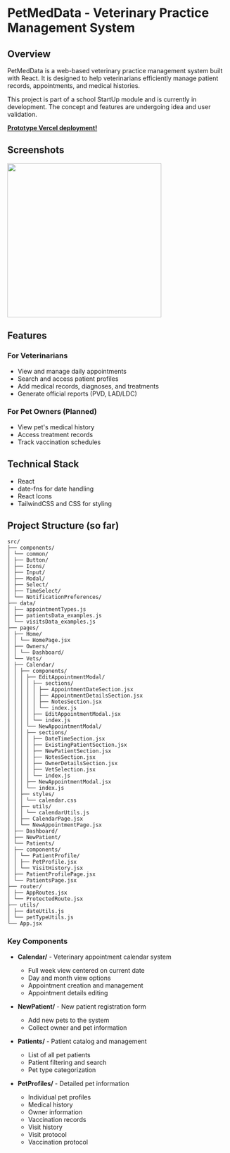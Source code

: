 # PetMedData - Veterinary Practice Management System

## Overview

PetMedData is a web-based veterinary practice management system built with React. It is designed to help veterinarians efficiently manage patient records, appointments, and medical histories.

This project is part of a school StartUp module and is currently in development. The concept and features are undergoing idea and user validation.

**[Prototype Vercel deployment!](https://pet-data-fanv1av8c-petdatamed-projects-ec4d6da8.vercel.app/)**

## Screenshots

<p>
  <img src="" width="350" style="display: inline-block; margin-right: 110px;">
</p>

## Features

### For Veterinarians

- View and manage daily appointments
- Search and access patient profiles
- Add medical records, diagnoses, and treatments
- Generate official reports (PVD, LAD/LDC)

### For Pet Owners (Planned)

- View pet's medical history
- Access treatment records
- Track vaccination schedules

## Technical Stack

- React
- date-fns for date handling
- React Icons
- TailwindCSS and CSS for styling

## Project Structure (so far)

```
src/
├── components/
│ └── common/
│ ├── Button/
│ ├── Icons/
│ ├── Input/
│ ├── Modal/
│ ├── Select/
│ ├── TimeSelect/
│ └── NotificationPreferences/
├── data/
│ ├── appointmentTypes.js
│ ├── patientsData_examples.js
│ └── visitsData_examples.js
├── pages/
│ ├── Home/
│ │ └── HomePage.jsx
│ ├── Owners/
│ │ └── Dashboard/
│ └── Vets/
│ ├── Calendar/
│ │ ├── components/
│ │ │ ├── EditAppointmentModal/
│ │ │ │ ├── sections/
│ │ │ │ │ ├── AppointmentDateSection.jsx
│ │ │ │ │ ├── AppointmentDetailsSection.jsx
│ │ │ │ │ ├── NotesSection.jsx
│ │ │ │ │ └── index.js
│ │ │ │ ├── EditAppointmentModal.jsx
│ │ │ │ └── index.js
│ │ │ └── NewAppointmentModal/
│ │ │ ├── sections/
│ │ │ │ ├── DateTimeSection.jsx
│ │ │ │ ├── ExistingPatientSection.jsx
│ │ │ │ ├── NewPatientSection.jsx
│ │ │ │ ├── NotesSection.jsx
│ │ │ │ ├── OwnerDetailsSection.jsx
│ │ │ │ ├── VetSelection.jsx
│ │ │ │ └── index.js
│ │ │ ├── NewAppointmentModal.jsx
│ │ │ └── index.js
│ │ ├── styles/
│ │ │ └── calendar.css
│ │ ├── utils/
│ │ │ └── calendarUtils.js
│ │ ├── CalendarPage.jsx
│ │ └── NewAppointmentPage.jsx
│ ├── Dashboard/
│ ├── NewPatient/
│ └── Patients/
│ ├── components/
│ │ └── PatientProfile/
│ │ ├── PetProfile.jsx
│ │ └── VisitHistory.jsx
│ ├── PatientProfilePage.jsx
│ └── PatientsPage.jsx
├── router/
│ ├── AppRoutes.jsx
│ └── ProtectedRoute.jsx
├── utils/
│ ├── dateUtils.js
│ └── petTypeUtils.js
└── App.jsx
```

### Key Components

- **Calendar/** - Veterinary appointment calendar system

  - Full week view centered on current date
  - Day and month view options
  - Appointment creation and management
  - Appointment details editing

- **NewPatient/** - New patient registration form

  - Add new pets to the system
  - Collect owner and pet information

- **Patients/** - Patient catalog and management

  - List of all pet patients
  - Patient filtering and search
  - Pet type categorization

- **PetProfiles/** - Detailed pet information
  - Individual pet profiles
  - Medical history
  - Owner information
  - Vaccination records
  - Visit history
  - Visit protocol
  - Vaccination protocol

